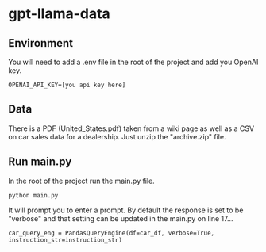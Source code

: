 # gpt-llama-data

## Environment
You will need to add a .env file in the root of the project and add you OpenAI key.

    OPENAI_API_KEY=[you api key here]


## Data
There is a PDF (United_States.pdf) taken from a wiki page as well as a CSV on car sales data for a dealership. Just unzip the "archive.zip" file.

## Run main.py
In the root of the project run the main.py file.
    
    python main.py

It will prompt you to enter a prompt. By default the response is set to be "verbose" and that setting can be updated in the main.py on line 17...

    car_query_eng = PandasQueryEngine(df=car_df, verbose=True, instruction_str=instruction_str)

